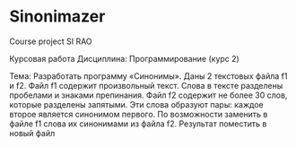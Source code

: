# Sinonimazer
Сourse project SI RAO

Курсовая работа
Дисциплина: Программирование (курс 2)

Тема: Разработать программу «Синонимы».
Даны 2 текстовых файла f1 и f2. 
Файл f1 содержит произвольный текст. Слова в тексте разделены пробелами и знаками препинания.
Файл f2 содержит не более 30 слов, которые разделены запятыми. Эти слова образуют пары: каждое второе является синонимом первого. 
По возможности заменить в файле f1 слова их синонимами из файла f2. Результат поместить в новый файл
